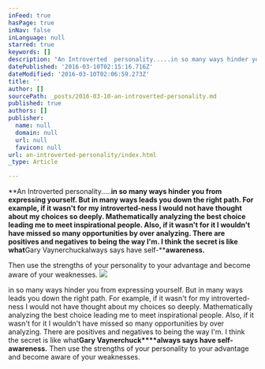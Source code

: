 ```yaml
---
inFeed: true
hasPage: true
inNav: false
inLanguage: null
starred: true
keywords: []
description: "An Introverted  personality.....in so many ways hinder you from expressing yourself. But in many ways leads you down the right path. For example, if it wasn't for my introverted-ness I would not have thought about my choices so deeply. Mathematically analyzing the best choice leading me to meet inspirational people. Also, if it wasn't for it I wouldn't have missed so many opportunities by over analyzing. There are positives and negatives to being the way I'm. I think the secret is like whatGary Vaynerchuckalways says have self-awareness."
datePublished: '2016-03-10T02:15:16.716Z'
dateModified: '2016-03-10T02:06:59.273Z'
title: ''
author: []
sourcePath: _posts/2016-03-10-an-introverted-personality.md
published: true
authors: []
publisher:
  name: null
  domain: null
  url: null
  favicon: null
url: an-introverted-personality/index.html
_type: Article

---
```

**An Introverted personality.....**in so many ways hinder you from expressing yourself. But in many ways leads you down the right path. For example, if it wasn't for my introverted-ness I would not have thought about my choices so deeply. Mathematically analyzing the best choice leading me to meet inspirational people. Also, if it wasn't for it I wouldn't have missed so many opportunities by over analyzing. There are positives and negatives to being the way I'm. I think the secret is like what**Gary Vaynerchuckalways says have self-****awareness.**

Then use the strengths of your personality to your advantage and become aware of your weaknesses.
![](https://the-grid-user-content.s3-us-west-2.amazonaws.com/fb3c7d47-4d58-4331-afca-1c23656d6695.jpg)

in so many ways hinder you from expressing yourself. But in many ways leads you down the right path. For example, if it wasn't for my introverted-ness I would not have thought about my choices so deeply. Mathematically analyzing the best choice leading me to meet inspirational people. Also, if it wasn't for it I wouldn't have missed so many opportunities by over analyzing. There are positives and negatives to being the way I'm. I think the secret is like what**Gary Vaynerchuck****always says have self-awareness.** Then use the strengths of your personality to your advantage and become aware of your weaknesses.
